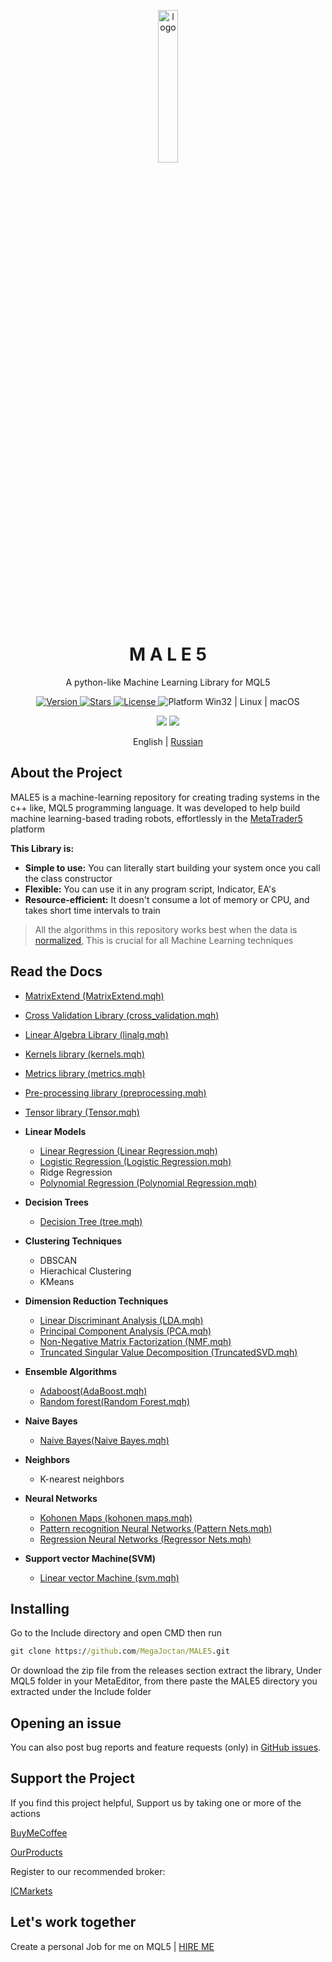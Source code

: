 <p align="center">
  <img width="25%" align="center" src="https://github.com/MegaJoctan/MALE5/assets/65341461/5a903238-921d-4f09-8e27-1847d4052af3" alt="logo">
</p>
<h1 align="center">
  M A L E 5
</h1>
<p align="center">
 A python-like Machine Learning Library for MQL5
</p>

<p align="center">
  <a href="https://github.com/MegaJoctan/MALE5/releases" target="_blank">
    <img src="https://img.shields.io/github/v/release/MegaJoctan/MALE5?color=%2334D058&label=Version" alt="Version">
  </a>

  <a href="https://github.com/MegaJoctan/MALE5/stargazers">
    <img src="https://img.shields.io/github/stars/MegaJoctan/MALE5?color=brightgreen&label=Stars" alt="Stars"/>
  </a>

  <a href="https://github.com/MegaJoctan/MALE5/blob/main/LICENSE">
    <img src="https://img.shields.io/github/license/MegaJoctan/MALE5?color=blue" alt="License"/>
  </a>

  <a>
    <img src="https://img.shields.io/badge/Platform-Win32%20|%20Linux%20|%20macOS-blue?color=blue" alt="Platform Win32 | Linux | macOS"/>
  </a>

</p>

<p align="center">
  <a href="https://discord.gg/2qgcadfgrx" style="text-decoration:none">
    <img src="https://img.shields.io/badge/Discord-%237289DA?style=flat&logo=discord"/>
  </a>
  <a href="https://t.me/fxalgebra_discussion" style="text-decoration:none">
    <img src="https://img.shields.io/badge/Telegram-%232CA5E0?style=flat&logo=telegram"/>
  </a>
</p>

<p align="center">
English | <a href="README_russian.md">Russian</a> 
</p>

## About the Project

MALE5 is a machine-learning repository for creating trading systems in the c++ like, MQL5 programming language.
It was developed to help build machine learning-based trading robots, effortlessly in the [MetaTrader5](https://www.metatrader5.com/en/automated-trading/metaeditor) platform

**This Library is:**

-   **Simple to use:** You can literally start building your system once you call the class constructor
-   **Flexible:** You can use it in any program script, Indicator, EA's
-   **Resource-efficient:** It doesn't consume a lot of memory or CPU, and takes short time intervals to train

> All the algorithms in this repository works best when the data is [normalized](https://github.com/MegaJoctan/MALE5/wiki/Pre-processing-library#preprocessingmqh-mql5-normalization-techniques), This is crucial for all Machine Learning techniques

## Read the Docs
* [MatrixExtend (MatrixExtend.mqh)](https://github.com/MegaJoctan/MALE5/wiki#matrixextendmatrixextendmqh)
* [Cross Validation Library (cross_validation.mqh)](https://github.com/MegaJoctan/MALE5/wiki/Cross-Validation-Library)
* [Linear Algebra Library (linalg.mqh)](https://github.com/MegaJoctan/MALE5/wiki/Linear-Algebra-Library)
* [Kernels library (kernels.mqh)](https://github.com/MegaJoctan/MALE5/wiki/Kernels-Library)
* [Metrics library (metrics.mqh)](https://github.com/MegaJoctan/MALE5/wiki/Metrics-library)
* [Pre-processing library (preprocessing.mqh)](https://github.com/MegaJoctan/MALE5/wiki/Pre-processing-library)
* [Tensor library (Tensor.mqh)](https://github.com/MegaJoctan/MALE5/wiki/Tensor-Library)

* **Linear Models**
  * [Linear Regression (Linear Regression.mqh)](https://github.com/MegaJoctan/MALE5/tree/master/Linear%20Models#theory-overview-linear-regression)
  * [Logistic Regression (Logistic Regression.mqh)](https://github.com/MegaJoctan/MALE5/tree/master/Linear%20Models#clogisticregression-class-logistic-regression)
  * Ridge Regression
  * [Polynomial Regression (Polynomial Regression.mqh)](https://github.com/MegaJoctan/MALE5/tree/master/Linear%20Models#cpolynomialregression-class-polynomial-regression)

* **Decision Trees**
  * [Decision Tree (tree.mqh)](https://github.com/MegaJoctan/MALE5/tree/master/Decision%20Tree#decision-trees-in-mql5-classification-and-regression)

* **Clustering Techniques**
  * DBSCAN
  * Hierachical Clustering
  * KMeans

* **Dimension Reduction Techniques**
  * [Linear Discriminant Analysis (LDA.mqh)](https://github.com/MegaJoctan/MALE5/tree/master/Dimensionality%20Reduction#linear-discriminant-analysis-lda)
  * [Principal Component Analysis (PCA.mqh)](https://github.com/MegaJoctan/MALE5/tree/master/Dimensionality%20Reduction#principal-component-analysis-pca)
  * [Non-Negative Matrix Factorization (NMF.mqh)](https://github.com/MegaJoctan/MALE5/tree/master/Dimensionality%20Reduction#non-negative-matrix-factorization-nmf)
  * [Truncated Singular Value Decomposition (TruncatedSVD.mqh)](https://github.com/MegaJoctan/MALE5/tree/master/Dimensionality%20Reduction#truncated-singular-value-decomposition-truncated-svd)

* **Ensemble Algorithms**
  * [Adaboost(AdaBoost.mqh)](https://github.com/MegaJoctan/MALE5/tree/master/Ensemble#adaboost-ensemble-learning)
  * [Random forest(Random Forest.mqh)](https://github.com/MegaJoctan/MALE5/tree/master/Ensemble#random-forest-classification-and-regression)

* **Naive Bayes**
  * [Naive Bayes(Naive Bayes.mqh)](https://github.com/MegaJoctan/MALE5/tree/master/Naive%20Bayes#naive-bayes-classifier)

* **Neighbors**
  * K-nearest neighbors

* **Neural Networks**
  * [Kohonen Maps (kohonen maps.mqh)](https://github.com/MegaJoctan/MALE5/tree/master/Neural%20Networks#kohonen-maps-self-organizing-maps)
  * [Pattern recognition Neural Networks (Pattern Nets.mqh)](https://github.com/MegaJoctan/MALE5/tree/master/Neural%20Networks#pattern-recognition-neural-network)
  * [Regression Neural Networks (Regressor Nets.mqh)](https://github.com/MegaJoctan/MALE5/tree/master/Neural%20Networks#regression-neural-network)

* **Support vector Machine(SVM)**
  * [Linear vector Machine (svm.mqh)](https://github.com/MegaJoctan/MALE5/tree/master/SVM#linear-support-vector-machine-svm)




## Installing 

Go to the Include directory and open CMD then run
``` cmd  
git clone https://github.com/MegaJoctan/MALE5.git
```
Or download the zip file from the releases section extract the library, Under MQL5 folder in your MetaEditor, from there paste the MALE5 directory you extracted under the Include folder

## Opening an issue
You can also post bug reports and feature requests (only) in [GitHub issues](https://github.com/MegaJoctan/MALE5/issues).

## Support the Project
If you find this project helpful, Support us by taking one or more of the actions

[BuyMeCoffee](https://www.buymeacoffee.com/omegajoctan)

[OurProducts](https://www.mql5.com/en/users/omegajoctan/seller)

Register to our recommended broker:

[ICMarkets](https://icmarkets.com/?camp=74639)

## Let's work together
Create a personal Job for me on MQL5 | [HIRE ME](https://www.mql5.com/en/job/new?prefered=omegajoctan)



